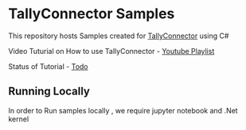 # TallyConnector Samples

This repository hosts Samples created for [TallyConnector](https://github.com/Accounting-Companion/TallyConnector#tally-connector-) using C#

Video Tuturial on How to use TallyConnector - [Youtube Playlist](https://www.youtube.com/playlist?list=PLXk2wj8z1UsWQ1miKLvjv9ZfsioH88rnH)

Status of Tutorial - [Todo](TODO.md)

## Running Locally

In order to Run samples locally , we require jupyter notebook and .Net kernel